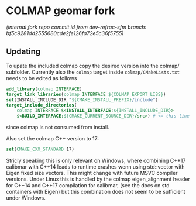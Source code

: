 # COLMAP geomar fork
_(internal fork repo commit id from dev-refrac-sfm branch: bf5c9281dd2555680cde2fe126fa72e5c36f5755)_
## Updating
To upate the included colmap copy the desired version into the colmap/ subfolder.
Currently also the `colmap` target inside `colmap/CMakeLists.txt` needs to be edited as follows
```cmake
add_library(colmap INTERFACE)
target_link_libraries(colmap INTERFACE ${COLMAP_EXPORT_LIBS})
set(INSTALL_INCLUDE_DIR "${CMAKE_INSTALL_PREFIX}/include")
target_include_directories(
    colmap INTERFACE $<INSTALL_INTERFACE:${INSTALL_INCLUDE_DIR}>
    $<BUILD_INTERFACE:${CMAKE_CURRENT_SOURCE_DIR}/src>) # <= this line is added
```
since colmap is not consumed from install.

Also set the colmap C++ version to 17:
```cmake
set(CMAKE_CXX_STANDARD 17)
```
Stricly speaking this is only relevant on Windows, where combining C++17 calibmar with C++14 leads to runtime crashes wenn using std::vector with Eigen fixed size vectors.
This might change with future MSVC compiler versions. Under Linux this is handled by the colmap eigen_alignment header for C++14 and C++17 compilation for calibmar,
(see the docs on std containers with Eigen) but this combination does not seem to be sufficient under Windows.
